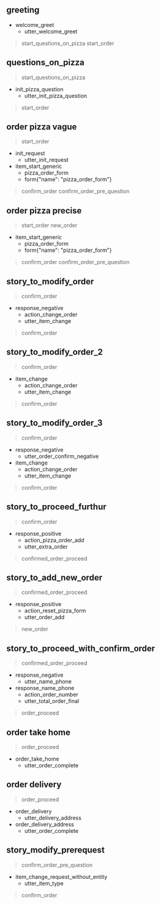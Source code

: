 ## greeting
* welcome_greet
  - utter_welcome_greet
> start_questions_on_pizza
> start_order

## questions_on_pizza
> start_questions_on_pizza
* init_pizza_question
  - utter_init_pizza_question
> start_order

## order pizza vague
> start_order
* init_request
  - utter_init_request
* item_start_generic
  - pizza_order_form
  - form{"name": "pizza_order_form"}
> confirm_order
> confirm_order_pre_question

## order pizza precise
> start_order
> new_order
* item_start_generic
  - pizza_order_form
  - form{"name": "pizza_order_form"}
> confirm_order
> confirm_order_pre_question

## story_to_modify_order
> confirm_order
* response_negative
  - action_change_order
  - utter_item_change
> confirm_order

## story_to_modify_order_2
> confirm_order
* item_change
  - action_change_order
  - utter_item_change
> confirm_order

## story_to_modify_order_3
> confirm_order
* response_negative
  - utter_order_confirm_negative
* item_change
  - action_change_order
  - utter_item_change
> confirm_order

## story_to_proceed_furthur
> confirm_order
* response_positive
  - action_pizza_order_add
  - utter_extra_order
> confirmed_order_proceed 

## story_to_add_new_order
> confirmed_order_proceed
* response_positive
  - action_reset_pizza_form
  - utter_order_add
> new_order

## story_to_proceed_with_confirm_order
> confirmed_order_proceed
* response_negative
  - utter_name_phone
* response_name_phone
  - action_order_number
  - utter_total_order_final
> order_proceed


## order take home
> order_proceed
* order_take_home
  - utter_order_complete

## order delivery
> order_proceed
* order_delivery
  - utter_delivery_address
* order_delivery_address
  - utter_order_complete

## story_modify_prerequest
> confirm_order_pre_question
* item_change_request_without_entity
  - utter_item_type
> confirm_order

